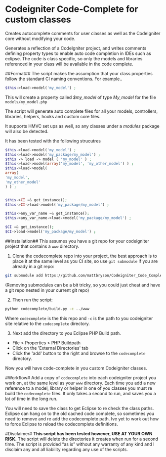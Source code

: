 Codeigniter Code-Complete for custom classes
============================================

Creates autocomplete comments for user classes as well as the CodeIgniter core without modifying your code.

Generates a reflection of a CodeIgniter project, and writes comments defining property types to enable auto code completion in IDEs such as eclipse.
The code is class specific, so only the models and libraries referenced in your class will be available in the code complete.

##Format##
The script makes the assumption that your class properties follow the standard CI naming conventions.  For example.. 
```php
$this->load->model('my_model') ;
```

This will create a property called *$my_model* of type *My_model* for the file `models/my_model.php`

The script will generate auto complete files for all your models, controllers, libraries, helpers, hooks and custom core files. 

It supports HMVC set ups as well,  so any classes under a *modules* package will also be detected. 

It has been tested with the following strucutres

```php
$this->load->model('my_model') ;
$this->load->model('my_package/my_model') ;
$this -> load -> model ( 'my_model' ) ;
$this->load->model(array('my_model', 'my_other_model') ) ;
$this->load->model(
array(
'my_model', 
'my_other_model'
) ) ;


$this->CI =& get_instance();
$this->CI->load->model('my_package/my_model') ;

$this->any_var_name =& get_instance();
$this->any_var_name->load->model('my_package/my_model') ;

$CI =& get_instance();
$CI->load->model('my_package/my_model') ;
```


##Installation##
This assumes you have a git repo for your codeigniter project that contains a `www` directory.  

1) Clone the codecomplete repo into your project, the best approach is to place it at the same level 
as you CI site, so use `git submodule` if you are already in a git repo:

```bash
git submodule add https://github.com/mattbryson/Codeigniter_Code_Complete.git codecomplete
````
(Removing submodules can be a bit tricky, so you could just cheat and have a git repo nested in your current git repo)

2) Then run the script:

```bash
python codecomplete/build.py -c ../www
```
Where `codecomplete` is the this repo and `-c` is the path to you codeigniter site relative to the `codecomplete` directory.


3) Next add the directory to you Eclipse PHP Build path.

* File > Properties > PHP Buildpath
* Click on the 'External Directories' tab
* Click the 'add' button to the right and browse to the `codecomplete` directory.


Now you will have code-complete in you custom Codeigniter classes.

#Workflow#
Add a copy of `codecomplete` into each codeigniter project you work on, at the same level as your `www` directory.
Each time you add a new reference to a model, library or helper in one of you classes you must re build the `codecomplete` files.
It only takes a second to run, and saves you a lot of time in the long run. 

You will need to save the class to get Eclipse to re check the class paths. Eclipse can hang on to the old cached code complete, so sometimes you need to 
remove and re add the codecomplete path. Ive yet to work out how to force Eclipse to reload the codecomplete definitions.

#Disclaimer#
**This script has been tested however, USE AT YOUR OWN RISK.**
The script will delete the directories it creates when run for a second time.
The script is provided “as is” without any warranty of any kind and I disclaim any and all liability regarding any use of the scripts.
